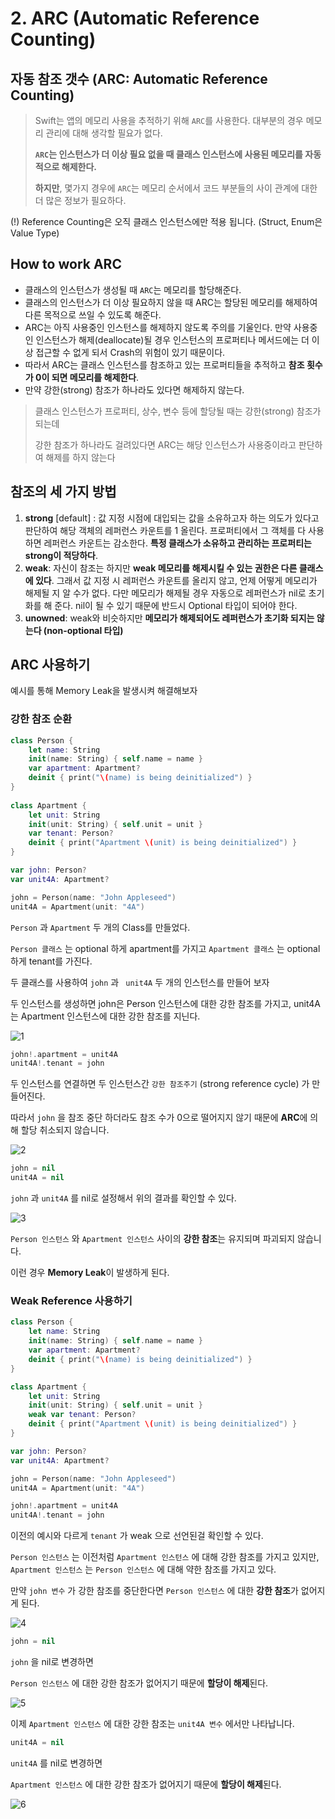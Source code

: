 # 2. ARC (Automatic Reference Counting)



## 자동 참조 갯수 (ARC: Automatic Reference Counting)

> Swift는 앱의 메모리 사용을 추적하기 위해 `ARC`를 사용한다. 대부분의 경우 메모리 관리에 대해 생각할 필요가 없다.
>
> **`ARC`는 인스턴스가 더 이상 필요 없을 때 클래스 인스턴스에 사용된 메모리를 자동적으로 해제한다.**
>
> **하지만**, 몇가지 경우에 `ARC`는 메모리 순서에서 코드 부분들의 사이 관계에 대한 더 많은 정보가 필요하다.

(!) Reference Counting은 오직 클래스 인스턴스에만 적용 됩니다. (Struct, Enum은 Value Type)



## How to work ARC

* 클래스의 인스턴스가 생성될 때 `ARC`는 메모리를 할당해준다. 
* 클래스의 인스턴스가 더 이상 필요하지 않을 때 ARC는 할당된 메모리를 해제하여 다른 목적으로 쓰일 수 있도록 해준다.
* ARC는 아직 사용중인 인스턴스를 해제하지 않도록 주의를 기울인다. 만약 사용중인 인스턴스가 해제(deallocate)될 경우 인스턴스의 프로퍼티나 메서드에는 더 이상 접근할 수 없게 되서 Crash의 위험이 있기 때문이다.
* 따라서 ARC는 클래스 인스턴스를 참조하고 있는 프로퍼티들을 추적하고 **참조 횟수가 0이 되면 메모리를 해제한다**.
*  만약 강한(strong) 참조가 하나라도 있다면 해제하지 않는다. 

> 클래스 인스턴스가 프로퍼티, 상수, 변수 등에 할당될 때는 강한(strong) 참조가 되는데
>
> 강한 참조가 하나라도 걸려있다면 ARC는 해당 인스턴스가 사용중이라고 판단하여 해제를 하지 않는다



## 참조의 세 가지 방법

1. **strong** [default] : 값 지정 시점에 대입되는 값을 소유하고자 하는 의도가 있다고 판단하여 해당 객체의 레퍼런스 카운트를 1 올린다. 프로퍼티에서 그 객체를 다 사용하면 레퍼런스 카운트는 감소한다. **특정 클래스가 소유하고 관리하는 프로퍼티는 strong이 적당하다**.
2. **weak**: 자신이 참조는 하지만 **weak 메모리를 해제시킬 수 있는 권한은 다른 클래스에 있다**. 그래서 값 지정 시 레퍼런스 카운트를 올리지 않고, 언제 어떻게 메모리가 해제될 지 알 수가 없다. 다만 메모리가 해제될 경우 자동으로 레퍼런스가 nil로 초기화를 해 준다. nil이 될 수 있기 때문에 반드시 Optional 타입이 되어야 한다.
3. **unowned**: weak와 비슷하지만 **메모리가 해제되어도 레퍼런스가 초기화 되지는 않는다 (non-optional 타입)**





## ARC 사용하기

예시를 통해 Memory Leak을 발생시켜 해결해보자



### 강한 참조 순환



```swift
class Person {
    let name: String
    init(name: String) { self.name = name }
    var apartment: Apartment?
    deinit { print("\(name) is being deinitialized") }
}
 
class Apartment {
    let unit: String
    init(unit: String) { self.unit = unit }
    var tenant: Person?
    deinit { print("Apartment \(unit) is being deinitialized") }
}
```



```swift
var john: Person?
var unit4A: Apartment?

john = Person(name: "John Appleseed")
unit4A = Apartment(unit: "4A")
```



`Person` 과 `Apartment` 두 개의 Class를 만들었다.

`Person 클래스` 는 optional 하게 apartment를 가지고 `Apartment 클래스` 는 optional하게 tenant를 가진다.



두 클래스를 사용하여 `john` 과 ` unit4A` 두 개의 인스턴스를 만들어 보자

두 인스턴스를 생성하면 john은 Person 인스턴스에 대한 강한 참조를 가지고, unit4A는 Apartment 인스턴스에 대한 강한 참조를 지닌다.

![1](/images/ARC/1.png)

```swift
john!.apartment = unit4A
unit4A!.tenant = john
```

두 인스턴스를 연결하면 두 인스턴스간 `강한 참조주기` (strong reference cycle) 가 만들어진다.

따라서 `john` 을 참조 중단 하더라도 참조 수가 0으로 떨어지지 않기 때문에 **ARC**에 의해 할당 취소되지 않습니다.

![2](/images/ARC/2.png)



```swift
john = nil
unit4A = nil
```



`john` 과 `unit4A` 를 nil로 설정해서 위의 결과를 확인할 수 있다.



![3](/images/ARC/3.png)



`Person 인스턴스` 와 `Apartment 인스턴스`  사이의 **강한 참조**는 유지되며 파괴되지 않습니다.

이런 경우 **Memory Leak**이 발생하게 된다.



### Weak Reference 사용하기



```swift
class Person {
    let name: String
    init(name: String) { self.name = name }
    var apartment: Apartment?
    deinit { print("\(name) is being deinitialized") }
}

class Apartment {
    let unit: String
    init(unit: String) { self.unit = unit }
    weak var tenant: Person?
    deinit { print("Apartment \(unit) is being deinitialized") }
}
```



```swift
var john: Person?
var unit4A: Apartment?

john = Person(name: "John Appleseed")
unit4A = Apartment(unit: "4A")

john!.apartment = unit4A
unit4A!.tenant = john
```



이전의 예시와 다르게  `tenant` 가 weak 으로 선언된걸 확인할 수 있다.

`Person 인스턴스` 는 이전처럼 `Apartment 인스턴스` 에 대해 강한 참조를 가지고 있지만, `Apartment 인스턴스` 는 `Person 인스턴스` 에 대해 약한 참조를 가지고 있다. 

만약 `john 변수` 가 강한 참조를 중단한다면 `Person 인스턴스` 에 대한 **강한 참조**가 없어지게 된다.

![4](/images/ARC/4.png)



```swift
john = nil
```



`john` 을 nil로 변경하면

`Person 인스턴스` 에 대한 강한 참조가 없어지기 때문에 **할당이 해제**된다.

![5](/images/ARC/5.png)

이제 `Apartment 인스턴스` 에 대한 강한 참조는 `unit4A 변수` 에서만 나타납니다.



```swift
unit4A = nil
```



`unit4A` 를 nil로 변경하면

`Apartment 인스턴스` 에 대한 강한 참조가 없어지기 때문에 **할당이 해제**된다.

![6](/images/ARC/6.png)
